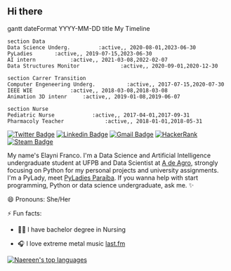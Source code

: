 ## Hi there 


gantt
    dateFormat  YYYY-MM-DD
    title My Timeline

    section Data
    Data Science Underg.         :active,, 2020-08-01,2023-06-30
    PyLadies       :active,, 2019-07-15,2023-06-30
    AI intern           :active,, 2021-03-08,2022-02-07
    Data Structures Monitor             :active,, 2020-09-01,2020-12-30

    section Carrer Transition
    Computer Engeneering Underg.          :active,, 2017-07-15,2020-07-30
    IEEE WIE            :active,, 2018-03-08,2018-03-08
    Animation 3D intenr     :active,, 2019-01-08,2019-06-07

    section Nurse
    Pediatric Nurse            :active,, 2017-04-01,2017-09-31
    Pharmacoly Teacher             :active,, 2018-01-01,2018-05-31


  [![Twitter Badge](https://img.shields.io/twitter/url?style=social&url=https%3A%2F%2Ftwitter.com%2Ffrancoelayni)](https://twitter.com/francoelayni)  [![Linkedin Badge](https://img.shields.io/badge/-LinkedIn-blue?style=flat-square&logo=Linkedin&logoColor=white&link=https:https://www.linkedin.com/in/elaynifranco/)](https://www.linkedin.com/in/elaynifranco/)  [![Gmail Badge](https://img.shields.io/badge/-Gmail-c14438?style=flat-square&logo=Gmail&logoColor=white&link=mailto:elaynienoly@gmail.com)](mailto:elaynienoly@gmail.com) 
[![HackerRank](https://img.shields.io/badge/-Hackerrank-2EC866?style=for-the-badge&logo=HackerRank&logoColor=white)](https://www.hackerrank.com/elaynienoly)
[![Steam Badge](https://img.shields.io/badge/Steam-000000?style=for-the-badge&logo=steam&logoColor=white)](https://steamcommunity.com/id/elayni/)

My name's Elayni Franco. I'm a Data Science and Artificial Intelligence undergraduate student at UFPB and Data Scientist at [A de Agro](https://adeagro.com.br/home), strongly focusing on Python for my personal projects and university assignments. I'm a PyLady, meet [PyLadies Paraíba](https://github.com/pyladiespb-org).
If you wanna help with start programming, Python or data science undergraduate, ask me. ✨


 😄 Pronouns: She/Her

 ⚡ Fun facts:

- :woman_health_worker: I have bachelor degree in Nursing 

- 🎧 I love extreme metal music [last.fm](https://www.last.fm/pt/user/Elayni6)


[![Naereen's top languages](https://github-readme-stats.vercel.app/api/top-langs/?username=elayni&theme=dracula)](https://github.com/elayni/)

